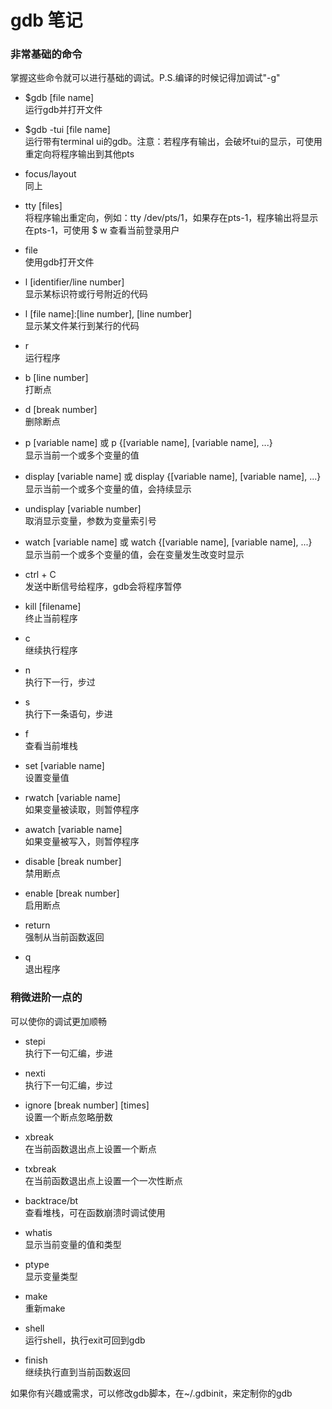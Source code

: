 # gdb 笔记


### 非常基础的命令  
  掌握这些命令就可以进行基础的调试。P.S.编译的时候记得加调试"-g"


  - $gdb [file name]  
  运行gdb并打开文件  

  - $gdb -tui [file name]  
  运行带有terminal ui的gdb。注意：若程序有输出，会破坏tui的显示，可使用重定向将程序输出到其他pts  

  - focus/layout  
  同上  

  - tty [files]  
  将程序输出重定向，例如：tty /dev/pts/1，如果存在pts-1，程序输出将显示在pts-1，可使用 $ w 查看当前登录用户  

  - file  
  使用gdb打开文件  

  - l [identifier/line number]  
  显示某标识符或行号附近的代码  

  - l [file name]:[line number], [line number]  
  显示某文件某行到某行的代码  

  - r  
  运行程序  

  - b [line number]  
  打断点  

  - d [break number]  
  删除断点  

  - p [variable name] 或 p {[variable name], [variable name], ...}  
  显示当前一个或多个变量的值  

  - display [variable name] 或 display {[variable name], [variable name], ...}  
  显示当前一个或多个变量的值，会持续显示  

  - undisplay [variable number]  
  取消显示变量，参数为变量索引号  

  - watch [variable name] 或 watch {[variable name], [variable name], ...}  
  显示当前一个或多个变量的值，会在变量发生改变时显示  

  - ctrl + C  
  发送中断信号给程序，gdb会将程序暂停  

  - kill [filename]  
  终止当前程序  

  - c  
  继续执行程序  

  - n  
  执行下一行，步过  

  - s  
  执行下一条语句，步进  
  
  - f  
  查看当前堆栈  

  - set [variable name]  
  设置变量值  

  - rwatch [variable name]  
  如果变量被读取，则暂停程序  

  - awatch [variable name]  
  如果变量被写入，则暂停程序  

  - disable [break number]  
  禁用断点  

  - enable [break number]  
  启用断点  

  - return  
  强制从当前函数返回  

  - q  
  退出程序


### 稍微进阶一点的  
  可以使你的调试更加顺畅


  - stepi  
  执行下一句汇编，步进  

  - nexti  
  执行下一句汇编，步过  

  - ignore [break number] [times]  
  设置一个断点忽略册数  

  - xbreak  
  在当前函数退出点上设置一个断点  

  - txbreak  
  在当前函数退出点上设置一个一次性断点

  - backtrace/bt  
  查看堆栈，可在函数崩溃时调试使用  

  - whatis  
  显示当前变量的值和类型  

  - ptype  
  显示变量类型  

  - make  
  重新make  

  - shell  
  运行shell，执行exit可回到gdb  

  - finish  
  继续执行直到当前函数返回  


  如果你有兴趣或需求，可以修改gdb脚本，在~/.gdbinit，来定制你的gdb

